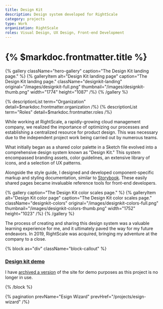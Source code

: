 ```yaml
---
title: Design Kit
description: Design system developed for RightScale
category: projects
type: Work
organization: RightScale
roles: Visual Design, UX Design, Front-end Development
---
```


# {% $markdoc.frontmatter.title %}

{% gallery className="hero-gallery" 
  caption="The Design Kit landing page." %}
{% galleryItem
  alt="Design Kit landing page"
  caption="The Design Kit landing page."
  className="designkit-landing"
  original="/images/designkit-full.png"
  thumbnail="/images/designkit-thumb.png"
  width="1774"
  height="1087"
/%}
{% /gallery %}

{% descriptionList term="Organization" detail=$markdoc.frontmatter.organization /%}
{% descriptionList term="Roles" detail=$markdoc.frontmatter.roles /%}

While working at RightScale, a rapidly-growing cloud management company, we realized the importance of optimizing our processes and establishing a centralized resource for product design. This was necessary due to the independent project work being carried out by numerous teams.

What initially began as a shared color palette in a Sketch file evolved into a comprehensive design system known as "Design Kit." This system encompassed branding assets, color guidelines, an extensive library of icons, and a selection of UX patterns.

Alongside the style guide, I designed and developed component-specific markup and styling documentation, similar to [Storybook](https://storybook.js.org/). These easily shared pages became invaluable reference tools for front-end developers.

{% gallery
  caption="The Design Kit color scales page." %}
{% galleryItem
  alt="Design Kit color page"
  caption="The Design Kit color scales page."
  className="designkit-colors"
  original="/images/designkit-colors-full.png"
  thumbnail="/images/designkit-colors-thumb.png"
  width="1752"
  height="1023"
/%}
{% /gallery %}

The process of creating and sharing this design system was a valuable learning experience for me, and it ultimately paved the way for my future endeavors. In 2019, RightScale was acquired, bringing my adventure at the company to a close.

{% block as="div" className="block-callout" %}

### [Design kit demo](https://unequaled-garden.surge.sh/)

I have [archived a version](https://unequaled-garden.surge.sh/) of the site for demo purposes as this project is no longer in use.

{% /block %}

{% pagination
  prevName="Esign Wizard"
  prevHref="/projects/esign-wizard" 
/%}

